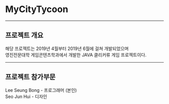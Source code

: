 # MyCityTycoon
-------------------
## 프로젝트 개요
해당 프로젝트는 2019년 4월부터 2019년 6월에 걸쳐 개발되었으며 <br/>
영진전문대학 게임콘텐츠학과에서 개발한 JAVA 클리커류 게임 프로젝트이다.

-------------------
## 프로젝트 참가부문
Lee Seung Bong  - 프로그래머 (본인) <br/>
Seo Jun Hui     - 디자인
